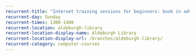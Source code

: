 ```yaml
---
recurrent-title: "Internet training sessions for beginners: book in advance"
recurrent-day: Sunday
recurrent-times: 1300-1400
recurrent-location: aldeburgh-library
recurrent-location-display-name: Aldeburgh Library
recurrent-location-display-url: /branches/aldeburgh-library/
recurrent-category: computer-courses
---
```

